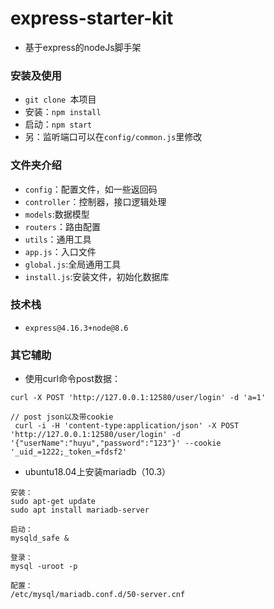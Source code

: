 # express-starter-kit
- 基于express的nodeJs脚手架
### 安装及使用
- `git clone `本项目
- 安装：`npm install`
- 启动：`npm start`
- 另：监听端口可以在`config/common.js`里修改
### 文件夹介绍
- `config`：配置文件，如一些返回码
- `controller`：控制器，接口逻辑处理
- `models`:数据模型
- `routers`：路由配置
- `utils`：通用工具
- `app.js`：入口文件
- `global.js`:全局通用工具
- `install.js`:安装文件，初始化数据库
### 技术栈
- `express@4.16.3+node@8.6`
### 其它辅助
- 使用curl命令post数据：
```
curl -X POST 'http://127.0.0.1:12580/user/login' -d 'a=1'

// post json以及带cookie
 curl -i -H 'content-type:application/json' -X POST 'http://127.0.0.1:12580/user/login' -d '{"userName":"huyu","password":"123"}' --cookie '_uid_=1222;_token_=fdsf2'
```

- ubuntu18.04上安装mariadb（10.3）
```
安装：
sudo apt-get update
sudo apt install mariadb-server

启动：
mysqld_safe &

登录：
mysql -uroot -p

配置：
/etc/mysql/mariadb.conf.d/50-server.cnf
```

